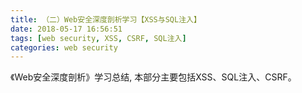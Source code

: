 ```yaml
---
title: （二）Web安全深度剖析学习【XSS与SQL注入】
date: 2018-05-17 16:56:51
tags: [web security, XSS, CSRF, SQL注入]
categories: web security
---
```

《Web安全深度剖析》学习总结, 本部分主要包括XSS、SQL注入、CSRF。
<!--more-->
